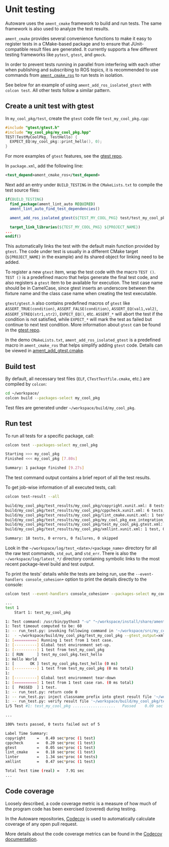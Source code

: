 # Unit testing

Autoware uses the `ament_cmake` framework to build and run tests.
The same framework is also used to analyze the test results.

`ament_cmake` provides several convenience functions to make it easy to register tests in a CMake-based package and to ensure that JUnit-compatible result files are generated.
It currently supports a few different testing frameworks like `pytest`, `gtest`, and `gmock`.

In order to prevent tests running in parallel from interfering with each other when publishing and subscribing to ROS topics,
it is recommended to use commands from [`ament_cmake_ros`](https://github.com/ros2/ament_cmake_ros/tree/master/ament_cmake_ros/cmake) to run tests in isolation.

See below for an example of using `ament_add_ros_isolated_gtest` with `colcon test`.
All other tests follow a similar pattern.

## Create a unit test with gtest

In `my_cool_pkg/test`, create the `gtest` code file `test_my_cool_pkg.cpp`:

```cpp
#include "gtest/gtest.h"
#include "my_cool_pkg/my_cool_pkg.hpp"
TEST(TestMyCoolPkg, TestHello) {
  EXPECT_EQ(my_cool_pkg::print_hello(), 0);
}
```

For more examples of `gtest` features, see the [gtest repo](https://github.com/google/googletest).

In `package.xml`, add the following line:

```xml
<test_depend>ament_cmake_ros</test_depend>
```

Next add an entry under `BUILD_TESTING` in the `CMakeLists.txt` to compile the test source files:

```cmake
if(BUILD_TESTING)
  find_package(ament_lint_auto REQUIRED)
  ament_lint_auto_find_test_dependencies()

  ament_add_ros_isolated_gtest(${TEST_MY_COOL_PKG} test/test_my_cool_pkg.cpp)

  target_link_libraries(${TEST_MY_COOL_PKG} ${PROJECT_NAME})
...
endif()
```

This automatically links the test with the default main function provided by `gtest`.
The code under test is usually in a different CMake target (`${PROJECT_NAME}` in the example) and its shared object for linking need to be added.

To register a new `gtest` item, wrap the test code with the macro `TEST ()`.
`TEST ()` is a predefined macro that helps generate the final test code,
and also registers a `gtest` item to be available for execution.
The test case name should be in CamelCase, since gtest inserts an underscore between the fixture name and the class case name when creating the test executable.

`gtest/gtest.h` also contains predefined macros of `gtest` like `ASSERT_TRUE(condition)`,
`ASSERT_FALSE(condition)`, `ASSERT_EQ(val1,val2)`, `ASSERT_STREQ(str1,str2)`, `EXPECT_EQ()`, etc.
`ASSERT_*` will abort the test if the condition is not satisfied,
while `EXPECT_*` will mark the test as failed but continue to next test condition.
More information about `gtest` can be found in the [gtest repo](https://github.com/google/googletest).

In the demo `CMakeLists.txt`, `ament_add_ros_isolated_gtest` is a predefined macro in `ament_cmake_ros` that helps simplify adding `gtest` code.
Details can be viewed in [ament_add_gtest.cmake](https://github.com/ros2/ament_cmake_ros/tree/master/ament_cmake_ros/cmake).

## Build test

By default, all necessary test files (`ELF`, `CTestTestfile.cmake`, etc.) are compiled by `colcon`:

```bash
cd ~/workspace/
colcon build --packages-select my_cool_pkg
```

Test files are generated under `~/workspace/build/my_cool_pkg`.

## Run test

To run all tests for a specific package, call:

```bash
colcon test --packages-select my_cool_pkg

Starting >>> my_cool_pkg
Finished <<< my_cool_pkg [7.80s]

Summary: 1 package finished [9.27s]
```

The test command output contains a brief report of all the test results.

To get job-wise information of all executed tests, call:

```bash
colcon test-result --all

build/my_cool_pkg/test_results/my_cool_pkg/copyright.xunit.xml: 8 tests, 0 errors, 0 failures, 0 skipped
build/my_cool_pkg/test_results/my_cool_pkg/cppcheck.xunit.xml: 6 tests, 0 errors, 0 failures, 0 skipped
build/my_cool_pkg/test_results/my_cool_pkg/lint_cmake.xunit.xml: 1 test, 0 errors, 0 failures, 0 skipped
build/my_cool_pkg/test_results/my_cool_pkg/my_cool_pkg_exe_integration_test.xunit.xml: 1 test, 0 errors, 0 failures, 0 skipped
build/my_cool_pkg/test_results/my_cool_pkg/test_my_cool_pkg.gtest.xml: 1 test, 0 errors, 0 failures, 0 skipped
build/my_cool_pkg/test_results/my_cool_pkg/xmllint.xunit.xml: 1 test, 0 errors, 0 failures, 0 skipped

Summary: 18 tests, 0 errors, 0 failures, 0 skipped
```

Look in the `~/workspace/log/test_<date>/<package_name>` directory for all the raw test commands, `std_out`, and `std_err`.
There is also the `~/workspace/log/latest_*/` directory containing symbolic links to the most recent package-level build and test output.

To print the tests' details while the tests are being run, use the `--event-handlers console_cohesion+` option to print the details directly to the console:

```bash
colcon test --event-handlers console_cohesion+ --packages-select my_cool_pkg

...
test 1
    Start 1: test_my_cool_pkg

1: Test command: /usr/bin/python3 "-u" "~/workspace/install/share/ament_cmake_test/cmake/run_test.py" "~/workspace/build/my_cool_pkg/test_results/my_cool_pkg/test_my_cool_pkg.gtest.xml" "--package-name" "my_cool_pkg" "--output-file" "~/workspace/build/my_cool_pkg/ament_cmake_gtest/test_my_cool_pkg.txt" "--command" "~/workspace/build/my_cool_pkg/test_my_cool_pkg" "--gtest_output=xml:~/workspace/build/my_cool_pkg/test_results/my_cool_pkg/test_my_cool_pkg.gtest.xml"
1: Test timeout computed to be: 60
1: -- run_test.py: invoking following command in '~/workspace/src/my_cool_pkg':
1:  - ~/workspace/build/my_cool_pkg/test_my_cool_pkg --gtest_output=xml:~/workspace/build/my_cool_pkg/test_results/my_cool_pkg/test_my_cool_pkg.gtest.xml
1: [==========] Running 1 test from 1 test case.
1: [----------] Global test environment set-up.
1: [----------] 1 test from test_my_cool_pkg
1: [ RUN      ] test_my_cool_pkg.test_hello
1: Hello World
1: [       OK ] test_my_cool_pkg.test_hello (0 ms)
1: [----------] 1 test from test_my_cool_pkg (0 ms total)
1:
1: [----------] Global test environment tear-down
1: [==========] 1 test from 1 test case ran. (0 ms total)
1: [  PASSED  ] 1 test.
1: -- run_test.py: return code 0
1: -- run_test.py: inject classname prefix into gtest result file '~/workspace/build/my_cool_pkg/test_results/my_cool_pkg/test_my_cool_pkg.gtest.xml'
1: -- run_test.py: verify result file '~/workspace/build/my_cool_pkg/test_results/my_cool_pkg/test_my_cool_pkg.gtest.xml'
1/5 Test #1: test_my_cool_pkg ...................   Passed    0.09 sec

...

100% tests passed, 0 tests failed out of 5

Label Time Summary:
copyright     =   0.49 sec*proc (1 test)
cppcheck      =   0.20 sec*proc (1 test)
gtest         =   0.05 sec*proc (1 test)
lint_cmake    =   0.18 sec*proc (1 test)
linter        =   1.34 sec*proc (4 tests)
xmllint       =   0.47 sec*proc (1 test)

Total Test time (real) =   7.91 sec
...
```

## Code coverage

Loosely described,
a code coverage metric is a measure of how much of the program code has been exercised (covered) during testing.

In the Autoware repositories, [Codecov](https://app.codecov.io/gh/autowarefoundation/autoware.universe/) is used to automatically calculate coverage of any open pull request.

More details about the code coverage metrics can be found in the [Codecov documentation](https://docs.codecov.com/docs/about-code-coverage).
